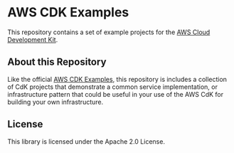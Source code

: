# AWS CDK Examples

This repository contains a set of example projects for the [AWS Cloud Development Kit](https://github.com/aws/aws-cdk). 

## About this Repository

Like the official [AWS CDK Examples](https://github.com/aws-samples/aws-cdk-examples), this repository is includes a collection of CdK projects that demonstrate a common service implementation, or infrastructure pattern that could be useful in your use of the AWS CdK for building your own infrastructure.

## License

This library is licensed under the Apache 2.0 License.
